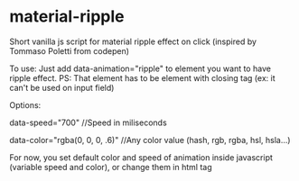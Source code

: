 # material-ripple
Short vanilla js script for material ripple effect on click (inspired by Tommaso Poletti from codepen)

To use: Just add data-animation="ripple" to element you want to have ripple effect. PS: That element has to be element with closing tag (ex: it can't be used on input field)

Options:

data-speed="700" //Speed in miliseconds

data-color="rgba(0, 0, 0, .6)" //Any color value (hash, rgb, rgba, hsl, hsla...)

For now, you set default color and speed of animation inside javascript (variable speed and color), or change them in html tag
